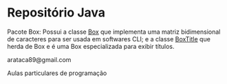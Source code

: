 # Repositório Java
<p>Pacote Box: Possui a classe <a href="https://github.com/arataca89/java/tree/main/Box">Box</a> que implementa uma matriz bidimensional de caracteres para ser usada em softwares CLI; e a classe <a href="https://github.com/arataca89/java/blob/main/Box/BoxTitle.java">BoxTitle</a> que herda de Box e é uma Box especializada para exibir títulos.</p> 

<p></p>
<p>arataca89@gmail.com</p>
<p>Aulas particulares de programação</p>
